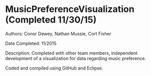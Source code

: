 # MusicPreferenceVisualization (Completed 11/30/15)

Authors: Conor Dewey, Nathan Mussie, Cort Fisher

Date Completed: 11/2015

Description: 
Completed with other team members, independent development of a visualization for data regarding music preference.

Coded and compiled using GitHub and Eclipse.
